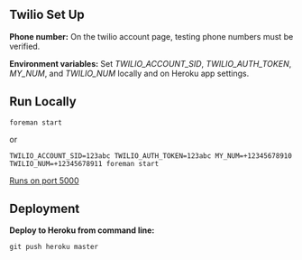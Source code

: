 ## Twilio Set Up

**Phone number:** On the twilio account page, testing phone numbers must be verified.

**Environment variables:** Set *TWILIO\_ACCOUNT\_SID*, *TWILIO\_AUTH\_TOKEN*, *MY\_NUM*, and *TWILIO\_NUM* locally and on Heroku app settings.

## Run Locally

```foreman start```

or

```TWILIO_ACCOUNT_SID=123abc TWILIO_AUTH_TOKEN=123abc MY_NUM=+12345678910 TWILIO_NUM=+12345678911 foreman start```

[Runs on port 5000](http://localhost:5000/)

## Deployment

**Deploy to Heroku from command line:**

```git push heroku master```
